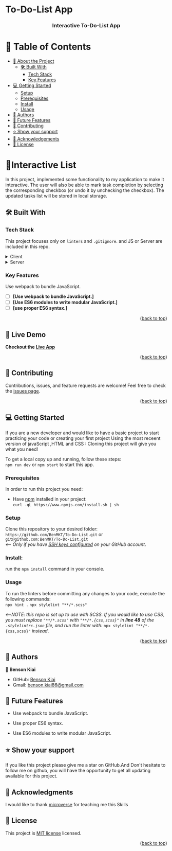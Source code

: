 # To-Do-List App

<a name="readme-top"></a>

<div align="center">
  <h3><b>Interactive To-Do-List App</b></h3>
</div>
<!-- TABLE OF CONTENTS -->

# 📗 Table of Contents
- [📖 About the Project](#about-project)
  - [🛠 Built With](#built-with)
    - [Tech Stack](#tech-stack)
    - [Key Features](#key-features)
- [💻 Getting Started](#getting-started)
  - [Setup](#setup)
  - [Prerequisites](#prerequisites)
  - [Install](#install)
  - [Usage](#usage)
- [👥 Authors](#authors)
- [🔭 Future Features](#future-features)
- [🤝 Contributing](#contributing)
- [⭐️ Show your support](#support)
- [🙏 Acknowledgements](#acknowledgements)
- [📝 License](#license)
<!-- PROJECT DESCRIPTION -->

# 📖Interactive List<a name="about-project"></a>
In this project, implemented some functionality to my application to make it interactive. The user will also be able to mark task completion by selecting the corresponding checkbox (or undo it by unchecking the checkbox). The updated tasks list will be stored in local storage.
## 🛠 Built With <a name="built-with"></a>
### Tech Stack <a name="tech-stack"></a>

 This project focuses only on `linters` and `.gitignore`. and JS or Server are included in this repo.
<details>
  <summary>Client</summary>
  <ul>
    <li><a href="https://www.w3.org/html/">HTML</a></li>
    <li><a href="https://www.w3.org/Style/CSS/Overview.en.html">SCSS</a></li>
    <li><a href="https://www.javascript.com/">JavaScript</a></li>
  </ul>
</details>
<details>
  <summary>Server</summary>
  <ul>
    <li><a href="https://www.netlify.com/">Netlify</a></li>
  </ul>
</details>
<!-- Features -->

### Key Features <a name="key-features"></a>
 Use webpack to bundle JavaScript.
- [ ] **[Use webpack to bundle JavaScript.]**
- [ ] **[Use ES6 modules to write modular JavaScript.]**
- [ ] **[use proper ES6 syntax.]**
<p align="right">(<a href="#readme-top">back to top</a>)</p>

<!-- LIVE DEMO -->

## 🚀 Live Demo <a name="live-demo"></a>

**Checkout the [Live App](https://benmkt-to-do-list.onrender.com)**

<p align="right">(<a href="#readme-top">back to top</a>)</p>

## 🤝 Contributing <a name="contributing"></a>
Contributions, issues, and feature requests are welcome!
Feel free to check the [issues page](https://github.com/BenMKT/To-Do-List/issues).
<p align="right">(<a href="#readme-top">back to top</a>)</p>
<!-- GETTING STARTED -->

## 💻 Getting Started <a name="getting-started"></a>
If you are a new developer and would like to have a basic project to start practicing your code or creating your first project Using the most receent version of javaScript ,HTML and CSS : Cloning this project will give you what you need!

To get a local copy up and running, follow these steps:<br> `npm run dev` or `npm start` to start this app.
### Prerequisites

In order to run this project you need:
- Have [npm](https://www.npmjs.com/package/npm) installed in your project:<br>
  `curl -qL https://www.npmjs.com/install.sh | sh`
### Setup

Clone this repository to your desired folder:<br>
`https://github.com/BenMKT/To-Do-List.git`
or<br>
`git@github.com:BenMKT/To-Do-List.git`<br> <-- _Only if you have [SSH keys configured](https://docs.github.com/en/authentication/connecting-to-github-with-ssh/adding-a-new-ssh-key-to-your-github-account) on your GitHub account_.
### Install:

run the `npm install` command in your console.
### Usage
To run the linters before committing any changes to your code, execute the following commands:<br>
`npx hint .`
`npx stylelint "**/*.scss"` <br>

<--_NOTE: this repo is set up to use with SCSS. If you would like to use CSS, you must replace `"**/*.scss"` with `"**/*.{css,scss}"` in **line 48** of the `.stylelintrc.json` file, and run the linter with:_
`npx stylelint "**/*.{css,scss}"` _instead_.
<p align="right">(<a href="#readme-top">back to top</a>)</p>
<!-- AUTHORS -->

## 👥 Authors <a name="authors"></a>
 👤 **Benson Kiai**

- GitHub: [Benson Kiai](https://github.com/BenMKT)
- Gmail: benson.kiai86@gmail.com
<!-- FUTURE FEATURES -->

## 🔭 Future Features <a name="future-features"></a>

- Use webpack to bundle JavaScript.
- Use proper ES6 syntax.
- Use ES6 modules to write modular JavaScript.
  <!-- CONTRIBUTING -->

  <!-- SUPPORT -->

## ⭐️ Show your support <a name="support"></a>

 If you like this project please give me a star on GitHub.And Don't hesitate to follow me on github, you will have the opportunity to get all updating available for this project.

<!-- ACKNOWLEDGEMENTS -->

## 🙏 Acknowledgments <a name="acknowledgements"></a>

 I would like to thank [microverse](https://www.microverse.org/) for teaching me this Skills

<!-- LICENSE -->

## 📝 License <a name="license"></a>

This project is [MIT license](./LICENSE) licensed.

<p align="right">(<a href="#readme-top">back to top</a>)</p>
